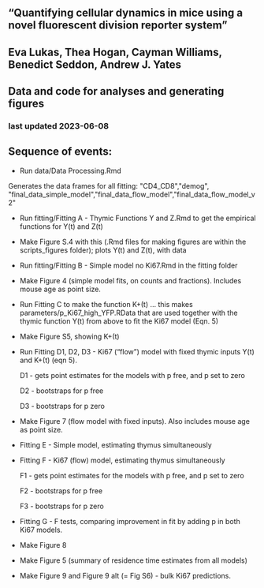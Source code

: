 
## “Quantifying cellular dynamics in mice using a novel fluorescent division reporter system”
## Eva Lukas, Thea Hogan, Cayman Williams, Benedict Seddon, Andrew J. Yates
## Data and code for analyses and generating figures
### last updated 2023-06-08

## Sequence of events:

- Run data/Data Processing.Rmd

Generates the data frames for all fitting:
"CD4_CD8","demog", "final_data_simple_model","final_data_flow_model","final_data_flow_model_v2"

- Run fitting/Fitting A - Thymic Functions Y and Z.Rmd to get the empirical functions for Y(t) and Z(t)

- Make Figure S.4 with this (.Rmd files for making figures are within the scripts_figures folder); plots Y(t) and Z(t), with data 

- Run fitting/Fitting B - Simple model no Ki67.Rmd in the fitting folder  

- Make Figure 4 (simple model fits, on counts and fractions). Includes mouse age as point size. 

- Run Fitting C to make the function K+(t) 
	… this makes parameters/p_Ki67_high_YFP.RData that are used together with the thymic function Y(t) from above to fit the Ki67 model (Eqn. 5)
- Make Figure S5, showing K+(t) 

- Run Fitting D1, D2, D3 - Ki67 (“flow”) model with fixed thymic inputs Y(t) and K+(t) (eqn 5).

	D1 - gets point estimates for the models with p free, and p set to zero
	
	D2 - bootstraps for p free
	
	D3 - bootstraps for p zero

- Make Figure 7 (flow model with fixed inputs). Also includes mouse age as point size.

- Fitting E - Simple model, estimating thymus simultaneously 

- Fitting F - Ki67 (flow) model, estimating thymus simultaneously
	
	F1 - gets point estimates for the models with p free, and p set to zero
	
	F2 - bootstraps for p free
	
	F3 - bootstraps for p zero

- Fitting G - F tests, comparing improvement in fit by adding p in both Ki67 models.

- Make Figure 8

- Make Figure 5 (summary of residence time estimates from all models)

- Make Figure 9 and Figure 9 alt (= Fig S6) - bulk Ki67 predictions.
